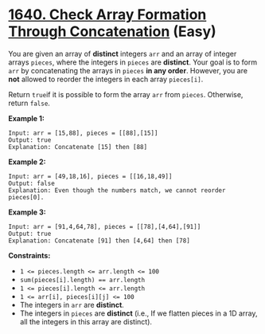 # [1640. Check Array Formation Through Concatenation][link] (Easy)

[link]: https://leetcode.com/problems/check-array-formation-through-concatenation/

You are given an array of **distinct** integers `arr` and an array of integer arrays `pieces`, where
the integers in `pieces` are **distinct**. Your goal is to form `arr` by concatenating the arrays in
`pieces` **in any order**. However, you are **not** allowed to reorder the integers in each array
`pieces[i]`.

Return `true`if it is possible to form the array  `arr` from  `pieces`. Otherwise, return `false`.

**Example 1:**

```
Input: arr = [15,88], pieces = [[88],[15]]
Output: true
Explanation: Concatenate [15] then [88]
```

**Example 2:**

```
Input: arr = [49,18,16], pieces = [[16,18,49]]
Output: false
Explanation: Even though the numbers match, we cannot reorder pieces[0].
```

**Example 3:**

```
Input: arr = [91,4,64,78], pieces = [[78],[4,64],[91]]
Output: true
Explanation: Concatenate [91] then [4,64] then [78]
```

**Constraints:**

- `1 <= pieces.length <= arr.length <= 100`
- `sum(pieces[i].length) == arr.length`
- `1 <= pieces[i].length <= arr.length`
- `1 <= arr[i], pieces[i][j] <= 100`
- The integers in `arr` are **distinct**.
- The integers in `pieces` are **distinct** (i.e., If we flatten pieces in a 1D array, all the
integers in this array are distinct).
